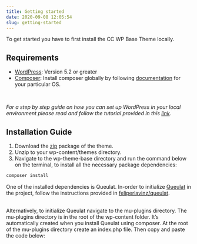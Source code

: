 ```yaml
---
title: Getting started
date: 2020-09-08 12:05:54
slug: getting-started
---
```


To get started you have to first install the CC WP Base Theme locally. 

## Requirements

- [WordPress](https://wordpress.org/support/article/how-to-install-wordpress/): Version 5.2 or greater
- [Composer](https://getcomposer.org/): Install composer globally by following [documentation](https://getcomposer.org/doc/00-intro.md) for your particular OS.

<br/>

_For a step by step guide on how you can set up WordPress in your local environment please read and follow the tutorial provided in this [link]()._

## Installation Guide

1. Download the [zip]() package of the theme.
2. Unzip to your wp-content/themes directory.
3. Navigate to the wp-theme-base directory and run the command below on the terminal, to install all the necessary package dependencies:

```bash
composer install
```
One of the installed dependencies is Queulat. In-order to initialize [Queulat](https://github.com/felipelavinz/queulat) in the project, follow the instructions provided in [feliperlavinz/queulat](https://github.com/felipelavinz/queulat#loading-queulat-as-mu-plugin). 

<br/>
Alternatively, to initialize Queulat navigate to the mu-plugins directory. The mu-plugins directory is in the root of the wp-content folder. It’s automatically created when you install Queulat using composer. At the root of the mu-plugins directory create an index.php file. Then copy and paste the code below: